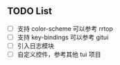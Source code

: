 ## TODO List
- [  ] 支持 color-scheme 可以参考 rrtop
- [  ] 支持 key-bindings 可以参考 gitui
- [  ] 引入日志模块
- [  ] 自定义控件，参考其他 tui 项目
